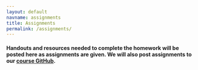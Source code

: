 ```yaml
---
layout: default
navname: assignments
title: Assignments
permalink: /assignments/
---
```


#### Handouts and resources needed to complete the homework will be posted here as assignments are given. We will also post assignments to our [course GitHub](http://github.com/jeanqasaur/cmu-15316-spring17).

<cloudstitch-handlebars user="jeanyang" app="cmu-15-316-spring-2017-assignments-2"></cloudstitch-handlebars>
